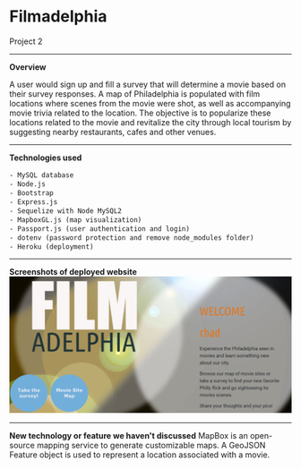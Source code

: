 # Filmadelphia
Project 2

---

**Overview**

A user would sign up and fill a survey that will determine a movie based on their survey responses. A map of Philadelphia is populated with film locations where scenes from the movie were shot, as well as accompanying movie trivia related to the location. The objective is to popularize these locations related to the movie and revitalize the city through local tourism by suggesting nearby restaurants, cafes and other venues. 

---

**Technologies used**
```
- MySQL database
- Node.js
- Bootstrap
- Express.js
- Sequelize with Node MySQL2
- MapboxGL.js (map visualization)
- Passport.js (user authentication and login)
- dotenv (password protection and remove node_modules folder)
- Heroku (deployment)
```

---

**Screenshots of deployed website**
![Welcome page](img/lgpage.png)

---

**New technology or feature we haven't discussed**
MapBox is an open-source mapping service to generate customizable maps. A GeoJSON Feature object is used to represent a location associated with a movie.